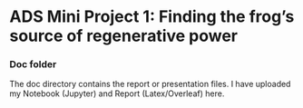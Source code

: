 # ADS Mini Project 1: Finding the frog’s source of regenerative power
### Doc folder

The doc directory contains the report or presentation files. I have uploaded my Notebook (Jupyter) and Report (Latex/Overleaf) here.
